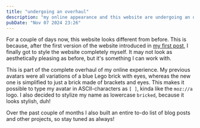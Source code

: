 ```yaml
---
title: "undergoing an overhaul"
description: "my online appearance and this website are undergoing an overhaul. here's what's new."
pubDate: "Nov 07 2024 23:26"
---
```


For a couple of days now, this website looks different from before. This is because, after the first version of the website introduced in [my first post](./welcome-to-my-blog), I finally got to style the website completely myself. It may not look as aesthetically pleasing as before, but it's something I can work with.

This is part of the complete overhaul of my online experience. My previous avatars were all variations of a blue Lego brick with eyes, whereas the new one is simplified to just a brick made of brackets and eyes. This makes it possible to type my avatar in ASCII-characters as `[ ]`, kinda like the `moz://a` logo. I also decided to stylize my name as lowercase `bricked`, because it looks stylish, duh!

Over the past couple of months I also built an entire to-do list of blog posts and other projects, so stay tuned as always!
